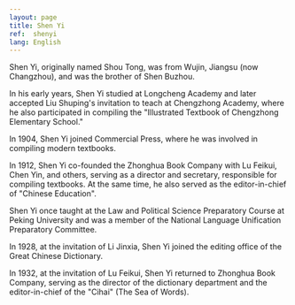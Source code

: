 ```yaml
---
layout: page
title: Shen Yi
ref:  shenyi
lang: English
---
```


Shen Yi, originally named Shou Tong, was from Wujin, Jiangsu (now Changzhou), and was the brother of Shen Buzhou.

In his early years, Shen Yi studied at Longcheng Academy and later accepted Liu Shuping's invitation to teach at Chengzhong Academy, where he also participated in compiling the "Illustrated Textbook of Chengzhong Elementary School."

In 1904, Shen Yi joined Commercial Press, where he was involved in compiling modern textbooks.

In 1912, Shen Yi co-founded the Zhonghua Book Company with Lu Feikui, Chen Yin, and others, serving as a director and secretary, responsible for compiling textbooks. At the same time, he also served as the editor-in-chief of "Chinese Education".

Shen Yi once taught at the Law and Political Science Preparatory Course at Peking University and was a member of the National Language Unification Preparatory Committee.

In 1928, at the invitation of Li Jinxia, Shen Yi joined the editing office of the Great Chinese Dictionary.

In 1932, at the invitation of Lu Feikui, Shen Yi returned to Zhonghua Book Company, serving as the director of the dictionary department and the editor-in-chief of the "Cihai" (The Sea of Words).
